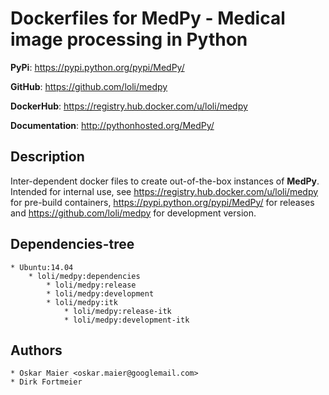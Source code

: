 Dockerfiles for MedPy - Medical image processing in Python
==========================================================

**PyPi**: <https://pypi.python.org/pypi/MedPy/>

**GitHub**: <https://github.com/loli/medpy>

**DockerHub**: <https://registry.hub.docker.com/u/loli/medpy>

**Documentation**: <http://pythonhosted.org/MedPy/>

Description
-----------
Inter-dependent docker files to create out-of-the-box instances of **MedPy**. Intended for internal use, see <https://registry.hub.docker.com/u/loli/medpy> for pre-build containers, <https://pypi.python.org/pypi/MedPy/> for releases and <https://github.com/loli/medpy> for development version.

Dependencies-tree
-----------------

    * Ubuntu:14.04
        * loli/medpy:dependencies
            * loli/medpy:release
            * loli/medpy:development
            * loli/medpy:itk
                * loli/medpy:release-itk
                * loli/medpy:development-itk
                
Authors
-------
    
    * Oskar Maier <oskar.maier@googlemail.com>
    * Dirk Fortmeier

